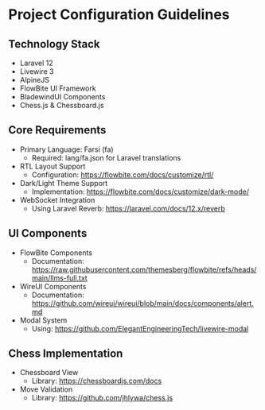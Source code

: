 # Project Configuration Guidelines

## Technology Stack

- Laravel 12
- Livewire 3
- AlpineJS
- FlowBite UI Framework
- BladewindUI Components
- Chess.js & Chessboard.js

## Core Requirements

- Primary Language: Farsi (fa)
    - Required: lang/fa.json for Laravel translations
- RTL Layout Support
    - Configuration: https://flowbite.com/docs/customize/rtl/
- Dark/Light Theme Support
    - Implementation: https://flowbite.com/docs/customize/dark-mode/
- WebSocket Integration
    - Using Laravel Reverb: https://laravel.com/docs/12.x/reverb

## UI Components

- FlowBite Components
    - Documentation: https://raw.githubusercontent.com/themesberg/flowbite/refs/heads/main/llms-full.txt
- WireUI Components
    - Documentation: https://github.com/wireui/wireui/blob/main/docs/components/alert.md
- Modal System
    - Using: https://github.com/ElegantEngineeringTech/livewire-modal

## Chess Implementation

- Chessboard View
    - Library: https://chessboardjs.com/docs
- Move Validation
    - Library: https://github.com/jhlywa/chess.js

